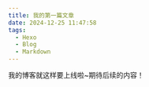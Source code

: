 ```yaml
---
title: 我的第一篇文章
date: 2024-12-25 11:47:58
tags:
  - Hexo
  - Blog
  - Markdown
---
```

我的博客就这样要上线啦~期待后续的内容！